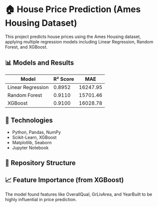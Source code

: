 # 🏠 House Price Prediction (Ames Housing Dataset)

This project predicts house prices using the Ames Housing dataset, applying multiple regression models including Linear Regression, Random Forest, and XGBoost.

## 📊 Models and Results

| Model              | R² Score | MAE         |
|--------------------|----------|-------------|
| Linear Regression  | 0.8952   | 16247.95    |
| Random Forest      | 0.9110   | 15701.46    |
| XGBoost            | 0.9100   | 16028.78    |

## 🔧 Technologies
- Python, Pandas, NumPy
- Scikit-Learn, XGBoost
- Matplotlib, Seaborn
- Jupyter Notebook

## 📁 Repository Structure


## 📈 Feature Importance (from XGBoost)

The model found features like OverallQual, GrLivArea, and YearBuilt to be highly influential in price prediction.
